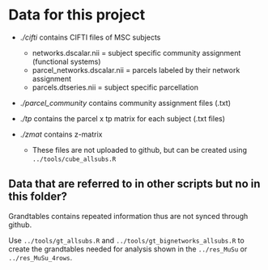 # Data for this project

* *./cifti* contains CIFTI files of MSC subjects
	+ networks.dscalar.nii = subject specific community assignment (functional systems)
	+ parcel_networks.dscalar.nii = parcels labeled by their network assignment
	+ parcels.dtseries.nii = subject specific parcellation

* *./parcel_community* contains community assignment files (.txt) 
* *./tp*  contains the parcel x tp matrix for each subject (.txt files)
* *./zmat* contains z-matrix
	+ These files are not uploaded to github, but can be created using `../tools/cube_allsubs.R`


## Data that are referred to in other scripts but no in this folder? 
Grandtables contains repeated information thus are not synced through github. 

Use `../tools/gt_allsubs.R` and `../tools/gt_bignetworks_allsubs.R` to create the grandtables needed for analysis shown in the `../res_MuSu` or `../res_MuSu_4rows`.


